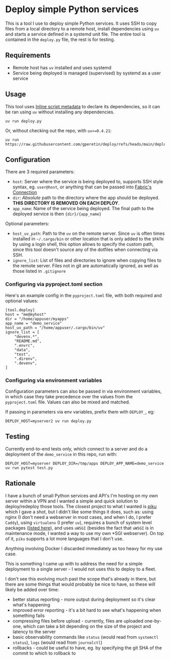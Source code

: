 # Deploy simple Python services

This is a tool I use to deploy simple Python services. It uses SSH to copy files from a local directory to a remote host, install dependencies using `uv` and starts a service defined in a systemd unit file. The entire tool is contained in the `deploy.py` file, the rest is for testing.

## Requirements

- Remote host has `uv` installed and uses systemd
- Service being deployed is managed (supervised) by systemd as a user service

## Usage

This tool uses [Inline script metadata](https://packaging.python.org/en/latest/specifications/inline-script-metadata/#inline-script-metadata) to declare its dependencies, so it can be ran using `uv` without installing any dependencies.

    uv run deploy.py

Or, without checking out the repo, with `uv>=0.4.21`:

    uv run https://raw.githubusercontent.com/gperetin/deploy/refs/heads/main/deploy.py

## Configuration

There are 3 required parameters:

- `host`: Server where the service is being deployed to, supports SSH style syntax, eg. `user@host`, or anything that can be passed into [Fabric's Connection](https://docs.fabfile.org/en/latest/api/connection.html#fabric.connection.Connection.__init__)
- `dir`: *Absolute* path to the directory where the app should be deployed. **THIS DIRECTORY IS REMOVED ON EACH DEPLOY**.
- `app_name`: Name of the service being deployed. The final path to the deployed service is then `{dir}/{app_name}`

Optional parameters:

- `host_uv_path`: Path to the `uv` on the remote server. Since `uv` is often times installed in `~/.cargo/bin` or other location that is only added to the `$PATH` by using a login shell, this option allows to specify the custom path, since this tool doesn't source any of the dotfiles when connecting via SSH.
- `ignore_list`: List of files and directories to ignore when copying files to the remote server. Files not in git are automatically ignored, as well as those listed in `.gitignore`

### Configuring via pyproject.toml section

Here's an example config in the `pyproject.toml` file, with both required and optional values:

    [tool.deploy]
    host = "me@myhost"
    dir = "/home/appuser/myapps"
    app_name = "demo_service"
    host_uv_path = "/home/appuser/.cargo/bin/uv"
    ignore_list = [
        "devenv.*",
        "README.md",
        ".envrc",
        "data",
        "test",
        ".direnv",
        ".devenv",
    ]


### Configuring via environment variables

Configuration parameters can also be passed in via environment variables, in which case they take precedence over the values from the `pyproject.toml` file. Values can also be mixed and matched.

If passing in parameters via env variables, prefix them with `DEPLOY_`, eg:

    DEPLOY_HOST=myserver2 uv run deploy.py

## Testing

Currently end-to-end tests only, which connect to a server and do a deployment of the `demo_service` in this repo, run with:

    DEPLOY_HOST=myserver DEPLOY_DIR=/tmp/apps DEPLOY_APP_NAME=demo_service uv run pytest test.py

## Rationale

I have a bunch of small Python services and API's I'm hosting on my own server within a VPN and I wanted a simple and quick solution to deploy/redeploy those tools. The closest project to what I wanted is [piku](https://github.com/piku/piku) which I gave a shot, but I didn't like some things it does, such as: using nginx (I don't need a webserver in most cases, and when I do, I prefer `Caddy`), using `virtualenv` (I prefer `uv`), requires a bunch of system level packages ([listed here](https://piku.github.io/install/INSTALL-ubuntu-22.04-jammy.html)), and uses `uWSGI` (besides the fact that `uWSGI` is in maintenance mode, I wanted a way to use my own *SGI webserver). On top of it, `piku` supports a lot more languages that I don't use.

Anything involving Docker I discarded immediately as too heavy for my use case.

This is something I came up with to address the need for a simple deployment to a single server - I would not uses this to deploy to a fleet.

I don't see this evolving much past the scope that's already in there, but there are some things that would probably be nice to have, so these will likely be added over time:

- better status reporting - more output during deployment so it's clear what's happening
- improved error reporting - it's a bit hard to see what's happening when something fails
- compressing files before upload - currently, files are uploaded one-by-one, which can take a bit depending on the size of the project and latency to the server
- basic observability commands like `status` (would read from `systemctl status`), `logs` (would read from `journalctl`)
- rollbacks - could be useful to have, eg. by specifying the git SHA of the commit to which to rollback to
